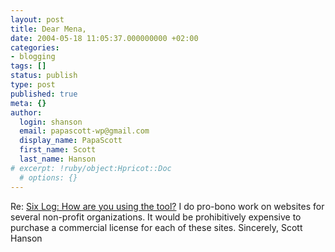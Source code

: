```yaml
---
layout: post
title: Dear Mena,
date: 2004-05-18 11:05:37.000000000 +02:00
categories:
- blogging
tags: []
status: publish
type: post
published: true
meta: {}
author:
  login: shanson
  email: papascott-wp@gmail.com
  display_name: PapaScott
  first_name: Scott
  last_name: Hanson
# excerpt: !ruby/object:Hpricot::Doc
  # options: {}
---
```

<p>Re: <a title="Six Log: How are you using the tool?" href="http://www.sixapart.com/log/2004/05/how_are_you_usi.shtml">Six Log: How are you using the tool?</a> I do pro-bono work on websites for several non-profit organizations. It would be prohibitively expensive to purchase a commercial license for each of these sites. Sincerely, Scott Hanson</p>
